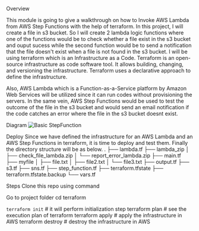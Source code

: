 Overview

This module is going to give a walkthrough on how to Invoke AWS Lambda from AWS Step Functions with the help of terraform. In this project, I will create a file in s3 bucket. So I will create 2 lambda logic functions where one of the functions would be to check whether a file exist in the s3 bucket and ouput sucess while the second function would be to send a notification that the file doesn't exist when a file is not found in the s3 bucket. I will be using terraform which is an Infrastructure as a Code. Terraform is an open-source infrastructure as code software tool. It allows building, changing, and versioning the infrastructure. Terraform uses a declarative approach to define the infrastructure.

Also, AWS Lambda which is a Function-as-a-Service platform by Amazon Web Services will be utilized since it can run codes without provisioning the servers. In the same vein, AWS Step Functions would be used to test the outcome of the file in the s3 bucket and would send an email notification if the code catches an error where the file in the s3 bucket doesnt exist.


Diagram
![Basic StepFunction](https://user-images.githubusercontent.com/34858886/171869449-2a35a652-b58b-4fea-9c57-6f06040aed34.png)

Deploy
Since we have defined the infrastructure for an AWS Lambda and an AWS Step Functions in terraform, it is time to deploy and test them. Finally the directory structure will be as below.
.
├── lambda.tf
├── lambda_zip
│   ├── check_file_lambda.zip
│   └── report_error_lambda.zip
├── main.tf
├── myfile
│   ├── file.txt
│   ├── file2.txt
│   └── file3.txt
├── output.tf
├── s3.tf
├── sns.tf
├── step_function.tf
├── terraform.tfstate
├── terraform.tfstate.backup
└── vars.tf

Steps
Clone this repo using command

Go to project folder
cd terraform


`terraform init`    # it will perform initialization step
terraform plan    # see the execution plan of terraform
terraform apply   # apply the infrastructure in AWS
terraform destroy # destroy the infrastructure in AWS